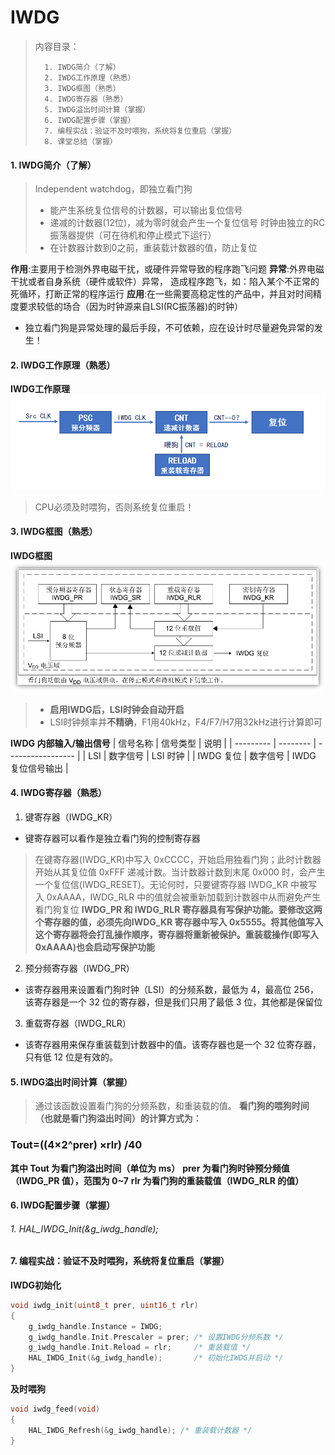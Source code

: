 <!--
 * @Date: 2024-06-06
 * @LastEditors: GoKo-Son626
 * @LastEditTime: 2024-07-08
 * @FilePath: \STM32_Study\入门篇\4.IWDG\IWDG.md
 * @Description: IWDG的学习记录和编程实战
-->

# IWDG

> 内容目录：
> 
>       1. IWDG简介（了解）
>       2. IWDG工作原理（熟悉）
>       3. IWDG框图（熟悉）
>       4. IWDG寄存器（熟悉）
>       5. IWDG溢出时间计算（掌握）
>       6. IWDG配置步骤（掌握）
>       7. 编程实战：验证不及时喂狗，系统将复位重启（掌握）
>       8. 课堂总结（掌握）

#### 1. IWDG简介（了解）

> Independent watchdog，即独立看门狗
> - 能产生系统复位信号的计数器，可以输出复位信号
> - 递减的计数器(12位)，减为零时就会产生一个复位信号
时钟由独立的RC振荡器提供（可在待机和停止模式下运行）
> - 在计数器计数到0之前，重装载计数器的值，防止复位

**作用**:主要用于检测外界电磁干扰，或硬件异常导致的程序跑飞问题
**异常**:外界电磁干扰或者自身系统（硬件或软件）异常，
造成程序跑飞，如：陷入某个不正常的死循环，打断正常的程序运行
**应用**:在一些需要高稳定性的产品中，并且对时间精度要求较低的场合（因为时钟源来自LSI(RC振荡器)的时钟）
- 独立看门狗是异常处理的最后手段，不可依赖，应在设计时尽量避免异常的发生！

#### 2. IWDG工作原理（熟悉）

**IWDG工作原理**
![IWDG工作原理](Pictures/IWDG工作原理.png)
> CPU必须及时喂狗，否则系统复位重启！

#### 3. IWDG框图（熟悉）

**IWDG框图**
![IWDG框图](Pictures/IWDG框图.png)
> - **启用IWDG后，LSI时钟会自动开启**
> - LSI时钟频率并**不精确**，F1用40kHz，F4/F7/H7用32kHz进行计算即可

**IWDG 内部输入/输出信号**
| 信号名称  | 信号类型 | 说明              |
| --------- | -------- | ----------------- |
| LSI       | 数字信号 | LSI 时钟          |
| IWDG 复位 | 数字信号 | IWDG 复位信号输出 |

#### 4. IWDG寄存器（熟悉）

1. 键寄存器（IWDG_KR）

- 键寄存器可以看作是独立看门狗的控制寄存器
> 在键寄存器(IWDG_KR)中写入 0xCCCC，开始启用独看门狗；此时计数器开始从其复位值 0xFFF 递减计数。当计数器计数到末尾 0x000 时，会产生一个复位信(IWDG_RESET)。无论何时，只要键寄存器 IWDG_KR 中被写入 0xAAAA，IWDG_RLR 中的值就会被重新加载到计数器中从而避免产生看门狗复位
> **IWDG_PR 和 IWDG_RLR 寄存器具有写保护功能。要修改这两个寄存器的值，必须先向IWDG_KR 寄存器中写入 0x5555。将其他值写入这个寄存器将会打乱操作顺序，寄存器将重新被保护。重装载操作(即写入 0xAAAA)也会启动写保护功能**

2. 预分频寄存器（IWDG_PR）

- 该寄存器用来设置看门狗时钟（LSI）的分频系数，最低为 4，最高位 256，该寄存器是一个 32 位的寄存器，但是我们只用了最低 3 位，其他都是保留位

3. 重载寄存器（IWDG_RLR）

- 该寄存器用来保存重装载到计数器中的值。该寄存器也是一个 32 位寄存器，只有低 12 位是有效的。

#### 5. IWDG溢出时间计算（掌握）

> 通过该函数设置看门狗的分频系数，和重装载的值。
**看门狗的喂狗时间（也就是看门狗溢出时间）的计算方式为：**

### **Tout=((4×2^prer) ×rlr) /40**

**其中 Tout 为看门狗溢出时间（单位为 ms）**
**prer 为看门狗时钟预分频值（IWDG_PR 值），范围为 0~7**
**rlr 为看门狗的重装载值（IWDG_RLR 的值）**
#### 6. IWDG配置步骤（掌握）

###### 1. HAL_IWDG_Init(&g_iwdg_handle);

#### 7. 编程实战：验证不及时喂狗，系统将复位重启（掌握）

**IWDG初始化**
```c
void iwdg_init(uint8_t prer, uint16_t rlr)
{
    g_iwdg_handle.Instance = IWDG;
    g_iwdg_handle.Init.Prescaler = prer; /* 设置IWDG分频系数 */
    g_iwdg_handle.Init.Reload = rlr;     /* 重装载值 */
    HAL_IWDG_Init(&g_iwdg_handle);       /* 初始化IWDG并启动 */
}
```
**及时喂狗**
```c
void iwdg_feed(void)
{
    HAL_IWDG_Refresh(&g_iwdg_handle); /* 重装载计数器 */
}
```